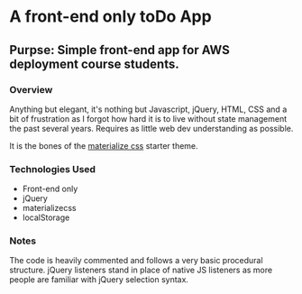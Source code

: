 # A front-end only toDo App

## Purpse: Simple front-end app for AWS deployment course students.

### Overview

Anything but elegant, it's nothing but Javascript, jQuery, HTML, CSS and a bit of frustration as I forgot how hard it is to live without state management the past several years. Requires as little web dev understanding as possible.

It is the bones of the [materialize css](http://materializecss.com/) starter theme.

### Technologies Used

- Front-end only
- jQuery
- materializecss
- localStorage

### Notes

The code is heavily commented and follows a very basic procedural structure. jQuery listeners stand in place of native JS listeners as more people are familiar with jQuery selection syntax.
